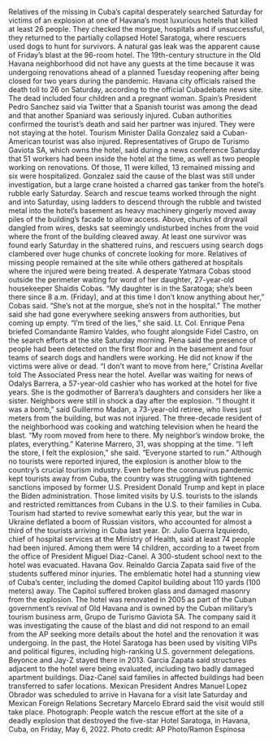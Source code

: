 Relatives of the missing in Cuba’s capital desperately searched Saturday for victims of an explosion at one of Havana’s most luxurious hotels that killed at least 26 people. They checked the morgue, hospitals and if unsuccessful, they returned to the partially collapsed Hotel Saratoga, where rescuers used dogs to hunt for survivors.
A natural gas leak was the apparent cause of Friday’s blast at the 96-room hotel. The 19th-century structure in the Old Havana neighborhood did not have any guests at the time because it was undergoing renovations ahead of a planned Tuesday reopening after being closed for two years during the pandemic.
Havana city officials raised the death toll to 26 on Saturday, according to the official Cubadebate news site. The dead included four children and a pregnant woman. Spain’s President Pedro Sanchez said via Twitter that a Spanish tourist was among the dead and that another Spaniard was seriously injured.
Cuban authorities confirmed the tourist’s death and said her partner was injured. They were not staying at the hotel. Tourism Minister Dalila Gonzalez said a Cuban-American tourist was also injured.
Representatives of Grupo de Turismo Gaviota SA, which owns the hotel, said during a news conference Saturday that 51 workers had been inside the hotel at the time, as well as two people working on renovations. Of those, 11 were killed, 13 remained missing and six were hospitalized.
Gonzalez said the cause of the blast was still under investigation, but a large crane hoisted a charred gas tanker from the hotel’s rubble early Saturday.
Search and rescue teams worked through the night and into Saturday, using ladders to descend through the rubble and twisted metal into the hotel’s basement as heavy machinery gingerly moved away piles of the building’s facade to allow access. Above, chunks of drywall dangled from wires, desks sat seemingly undisturbed inches from the void where the front of the building cleaved away.
At least one survivor was found early Saturday in the shattered ruins, and rescuers using search dogs clambered over huge chunks of concrete looking for more. Relatives of missing people remained at the site while others gathered at hospitals where the injured were being treated.
A desperate Yatmara Cobas stood outside the perimeter waiting for word of her daughter, 27-year-old housekeeper Shaidis Cobas.
“My daughter is in the Saratoga; she’s been there since 8 a.m. (Friday), and at this time I don’t know anything about her,” Cobas said. “She’s not at the morgue, she’s not in the hospital.” The mother said she had gone everywhere seeking answers from authorities, but coming up empty.
“I’m tired of the lies,” she said.
Lt. Col. Enrique Pena briefed Comandante Ramiro Valdes, who fought alongside Fidel Castro, on the search efforts at the site Saturday morning.
Pena said the presence of people had been detected on the first floor and in the basement and four teams of search dogs and handlers were working. He did not know if the victims were alive or dead.
“I don’t want to move from here,” Cristina Avellar told The Associated Press near the hotel.
Avellar was waiting for news of Odalys Barrera, a 57-year-old cashier who has worked at the hotel for five years. She is the godmother of Barrera’s daughters and considers her like a sister.
Neighbors were still in shock a day after the explosion.
“I thought it was a bomb,” said Guillermo Madan, a 73-year-old retiree, who lives just meters from the building, but was not injured. The three-decade resident of the neighborhood was cooking and watching television when he heard the blast. “My room moved from here to there. My neighbor’s window broke, the plates, everything.”
Katerine Marrero, 31, was shopping at the time. “I left the store, I felt the explosion,” she said. “Everyone started to run.”
Although no tourists were reported injured, the explosion is another blow to the country’s crucial tourism industry.
Even before the coronavirus pandemic kept tourists away from Cuba, the country was struggling with tightened sanctions imposed by former U.S. President Donald Trump and kept in place the Biden administration. Those limited visits by U.S. tourists to the islands and restricted remittances from Cubans in the U.S. to their families in Cuba.
Tourism had started to revive somewhat early this year, but the war in Ukraine deflated a boom of Russian visitors, who accounted for almost a third of the tourists arriving in Cuba last year.
Dr. Julio Guerra Izquierdo, chief of hospital services at the Ministry of Health, said at least 74 people had been injured. Among them were 14 children, according to a tweet from the office of President Miguel Diaz-Canel.
A 300-student school next to the hotel was evacuated. Havana Gov. Reinaldo Garcia Zapata said five of the students suffered minor injuries.
The emblematic hotel had a stunning view of Cuba’s center, including the domed Capitol building about 110 yards (100 meters) away. The Capitol suffered broken glass and damaged masonry from the explosion.
The hotel was renovated in 2005 as part of the Cuban government’s revival of Old Havana and is owned by the Cuban military’s tourism business arm, Grupo de Turismo Gaviota SA. The company said it was investigating the cause of the blast and did not respond to an email from the AP seeking more details about the hotel and the renovation it was undergoing.
In the past, the Hotel Saratoga has been used by visiting VIPs and political figures, including high-ranking U.S. government delegations. Beyonce and Jay-Z stayed there in 2013.
Garcia Zapata said structures adjacent to the hotel were being evaluated, including two badly damaged apartment buildings. Diaz-Canel said families in affected buildings had been transferred to safer locations.
Mexican President Andres Manuel Lopez Obrador was scheduled to arrive in Havana for a visit late Saturday and Mexican Foreign Relations Secretary Marcelo Ebrard said the visit would still take place.
Photograph: People watch the rescue effort at the site of a deadly explosion that destroyed the five-star Hotel Saratoga, in Havana, Cuba, on Friday, May 6, 2022. Photo credit: AP Photo/Ramon Espinosa